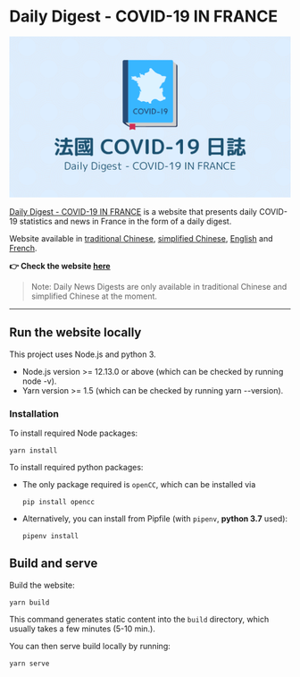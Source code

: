 # Daily Digest - COVID-19 IN FRANCE

![Daily Digest - COVID-19 IN FRANCE](./static/img/social_preview.png)

[Daily Digest - COVID-19 IN FRANCE][website_en] is a website that presents daily COVID-19 statistics and news in France in the form of a daily digest.

Website available in [traditional Chinese][website], [simplified Chinese][website_zh-hans], [English][website_en] and [French][website_fr].

**👉 Check the website [here][website_en]**

[website]: https://covid-fr.misterfishup.com/
[website_zh-hans]: https://covid-fr.misterfishup.com/zh-Hans/
[website_en]: https://covid-fr.misterfishup.com/en/
[website_fr]: https://covid-fr.misterfishup.com/fr/

> Note: Daily News Digests are only available in traditional Chinese and simplified Chinese at the moment.

---

## Run the website locally

This project uses Node.js and python 3.

- Node.js version >= 12.13.0 or above (which can be checked by running node -v).
- Yarn version >= 1.5 (which can be checked by running yarn --version).

### Installation

To install required Node packages:

```console
yarn install
```

To install required python packages:

- The only package required is `openCC`, which can be installed via

  ```console
  pip install opencc
  ```

- Alternatively, you can install from Pipfile (with `pipenv`, **python 3.7** used):

  ```console
  pipenv install
  ```

## Build and serve

Build the website:

```console
yarn build
```

This command generates static content into the `build` directory, which usually takes a few minutes (5-10 min.).

You can then serve build locally by running:

```console
yarn serve
```

